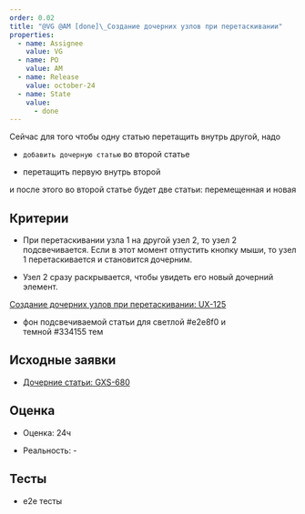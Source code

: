 ```yaml
---
order: 0.02
title: "@VG @AM [done]\_Создание дочерних узлов при перетаскивании"
properties:
  - name: Assignee
    value: VG
  - name: PO
    value: AM
  - name: Release
    value: october-24
  - name: State
    value:
      - done
---
```


Сейчас для того чтобы одну статью перетащить внутрь другой, надо

-  `добавить дочерную статью` во второй статье

-  перетащить первую внутрь второй

и после этого во второй статье будет две статьи: перемещенная и новая

## Критерии

-  При перетаскивании узла 1 на другой узел 2, то узел 2 подсвечивается. Если в этот момент отпустить кнопку мыши, то узел 1 перетаскивается и становится дочерним.

-  Узел 2 сразу раскрывается, чтобы увидеть его новый дочерний элемент.

[Создание дочерних узлов при перетаскивании: UX-125](https://support.ics-it.ru/issue/UX-125)

-  фон подсвечиваемой статьи для светлой #e2e8f0 и темной #334155 тем

## Исходные заявки

-  [Дочерние статьи: GXS-680](https://support.ics-it.ru/issue/GXS-680)

## Оценка

-  Оценка: 24ч

-  Реальность: -

## Тесты

-  e2e тесты